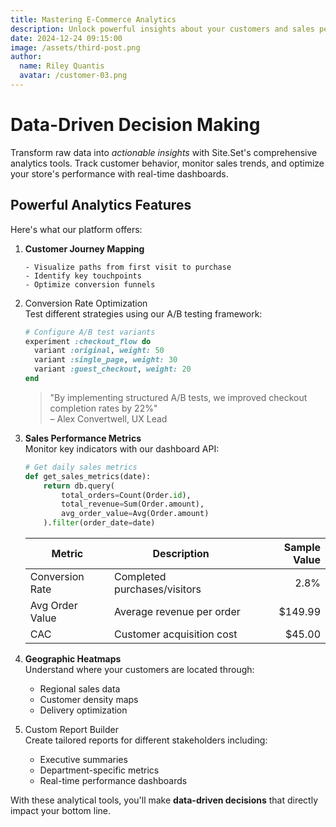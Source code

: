 ```yaml
---
title: Mastering E-Commerce Analytics
description: Unlock powerful insights about your customers and sales performance with our advanced analytics suite.
date: 2024-12-24 09:15:00
image: /assets/third-post.png
author:
  name: Riley Quantis
  avatar: /customer-03.png
---
```


# Data-Driven Decision Making

Transform raw data into *actionable insights* with Site.Set's comprehensive analytics tools. Track customer behavior, monitor sales trends, and optimize your store's performance with real-time dashboards.

## Powerful Analytics Features

Here's what our platform offers:

1. **Customer Journey Mapping**  
   ```
   - Visualize paths from first visit to purchase
   - Identify key touchpoints
   - Optimize conversion funnels
   ```

2. Conversion Rate Optimization  
   Test different strategies using our A/B testing framework:

   ```ruby
   # Configure A/B test variants
   experiment :checkout_flow do
     variant :original, weight: 50
     variant :single_page, weight: 30
     variant :guest_checkout, weight: 20
   end
   ```

   > "By implementing structured A/B tests, we improved checkout completion rates by 22%"  
   > – Alex Convertwell, UX Lead

3. **Sales Performance Metrics**  
   Monitor key indicators with our dashboard API:

   ```python
   # Get daily sales metrics
   def get_sales_metrics(date):
       return db.query(
           total_orders=Count(Order.id),
           total_revenue=Sum(Order.amount),
           avg_order_value=Avg(Order.amount)
       ).filter(order_date=date)
   ```

   | Metric          | Description                     | Sample Value |
   |------------------|---------------------------------|-------------:|
   | Conversion Rate  | Completed purchases/visitors    |        2.8%  |
   | Avg Order Value  | Average revenue per order       |      $149.99 |
   | CAC              | Customer acquisition cost       |       $45.00 |

4. **Geographic Heatmaps**  
   Understand where your customers are located through:
   - Regional sales data
   - Customer density maps
   - Delivery optimization

5. Custom Report Builder  
   Create tailored reports for different stakeholders including:
   - Executive summaries
   - Department-specific metrics
   - Real-time performance dashboards

With these analytical tools, you'll make **data-driven decisions** that directly impact your bottom line.